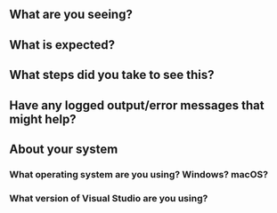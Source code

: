 <!--
Thank you so much for your contribution. Before you submit an issue, please read the following:

1. Ensure you have read over contribution guidelines in the README: https://github.com/XamarinUniversity/Udemy-Android1/blob/master/README.md.

2. If you have a question, please submit it via the Xamarin University forum: https://forums.xamarin.com/categories/university

3. Delete everything in this comment block.
-->

## What are you seeing?

## What is expected?

## What steps did you take to see this?

## Have any logged output/error messages that might help?

## About your system

### What operating system are you using? Windows? macOS?

### What version of Visual Studio are you using?
